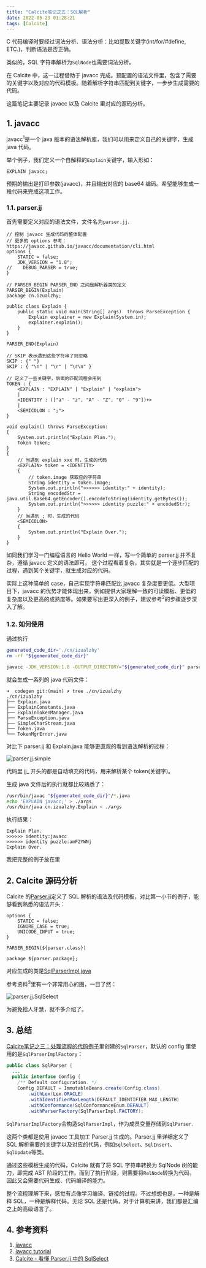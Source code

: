 ```yaml
---
title: "Calcite笔记之五：SQL解析"
date: 2022-05-23 01:28:21
tags: [Calcite]
---
```


C 代码编译时要经过词法分析、语法分析：比如提取关键字(int/for/#define, ETC.)，判断语法是否正确。

类似的，SQL 字符串解析为`SqlNode`也需要词法分析。

在 Calcite 中，这一过程借助于 javacc 完成。预配置的语法文件里，包含了需要的关键字以及对应的代码模板。随着解析字符串匹配到关键字，一步步生成需要的代码。

这篇笔记主要记录 javacc 以及 Calcite 里对应的源码分析。

## 1. javacc

javacc<sup>1</sup>是一个 java 版本的语法解析库，我们可以用来定义自己的关键字，生成 java 代码。

举个例子，我们定义一个自解释的`Explain`关键字，输入形如：

```
EXPLAIN javacc;
```

预期的输出是打印参数(javacc)，并且输出对应的 base64 编码。希望能够生成一段代码来完成这项工作。

### 1.1. parser.jj

首先需要定义对应的语法文件，文件名为`parser.jj`.

```
// 控制 javacc 生成代码的整体配置
// 更多的 options 参考：https://javacc.github.io/javacc/documentation/cli.html
options {
    STATIC = false;
    JDK_VERSION = "1.8";
//    DEBUG_PARSER = true;
}

// PARSER_BEGIN PARSER_END 之间是解析器类的定义
PARSER_BEGIN(Explain)
package cn.izualzhy;

public class Explain {
    public static void main(String[] args)  throws ParseException {
        Explain explainer = new Explain(System.in);
        explainer.explain();
    }
}

PARSER_END(Explain)

// SKIP 表示遇到这些字符串了则忽略
SKIP : {" "}
SKIP : { "\n" | "\r" | "\r\n" }

// 定义了一些关键字，后面的匹配流程会用到
TOKEN : {
    <EXPLAIN : "EXPLAIN" | "Explain" | "explain">
    |
    <IDENTITY : (["a" - "z", "A" - "Z", "0" - "9"])+>
    |
    <SEMICOLON : ";">
}

void explain() throws ParseException:
{
    System.out.println("Explain Plan.");
    Token token;
}
{
    // 当遇到 explain xxx 时，生成的代码
    <EXPLAIN> token = <IDENTITY>
    {
        // token.image 获取应的字符串
        String identity = token.image;
        System.out.println(">>>>>> identity:" + identity);
        String encodedStr = java.util.Base64.getEncoder().encodeToString(identity.getBytes());
        System.out.println(">>>>>> identity puzzle:" + encodedStr);
    }
    // 当遇到 ; 时，生成的代码
    <SEMICOLON>
    {
        System.out.println("Explain Over.");
    }
}
```

如同我们学习一门编程语言的 Hello World 一样，写一个简单的 parser.jj 并不复杂，遵循 javacc 定义的语法即可。
这个过程看着复杂，其实就是一个逐步匹配的过程，遇到某个关键字，就生成对应的代码。

实际上这种简单的 case，自己实现字符串匹配比 javacc 复杂度要更低。大型项目下，javacc 的优势才能体现出来，例如提供大家理解一致的可读模板、更低的复杂度以及更高的成熟度等。如果要写出更深入的例子，建议参考<sup>2</sup>的步骤逐步深入了解。

### 1.2. 如何使用

通过执行

```sh
generated_code_dir='./cn/izualzhy'
rm -rf "${generated_code_dir}"

javacc -JDK_VERSION:1.8 -OUTPUT_DIRECTORY="${generated_code_dir}" parser.jj
```

就会生成一系列的 java 代码文件：

```
➜  codegen git:(main) ✗ tree ./cn/izualzhy
./cn/izualzhy
├── Explain.java
├── ExplainConstants.java
├── ExplainTokenManager.java
├── ParseException.java
├── SimpleCharStream.java
├── Token.java
└── TokenMgrError.java
```

对比下 parser.jj 和 Explain.java 能够更直观的看到语法解析的过程：

![parser.jj.simple](/assets/images/calcite/calcite/parser.jj.simple.png)

代码里 jj_ 开头的都是自动填充的代码，用来解析某个 token(关键字)。

生成 java 文件后的执行就都比较熟悉了：

```sh
/usr/bin/javac "${generated_code_dir}"/*.java
echo 'EXPLAIN javacc;' > ./args
/usr/bin/java cn.izualzhy.Explain < ./args
```

执行结果：

```
Explain Plan.
>>>>>> identity:javacc
>>>>>> identity puzzle:amF2YWNj
Explain Over.
```

我把完整的例子放在里[]()

## 2. Calcite 源码分析

Calcite 的[Parser.jj](https://github.com/apache/calcite/blob/main/core/src/main/codegen/templates/Parser.jj)定义了 SQL 解析的语法及代码模板，对比第一小节的例子，能够看到熟悉的语法开头：

```
options {
    STATIC = false;
    IGNORE_CASE = true;
    UNICODE_INPUT = true;
}

PARSER_BEGIN(${parser.class})

package ${parser.package};
```

对应生成的类是[SqlParserImpl.java]()

参考资料<sup>3</sup>里有一个非常用心的图，一目了然：

![parser.jj.SqlSelect](/assets/images/calcite/parser.jj.SqlSelect.png)

为避免拾人牙慧，就不多介绍了。

## 3. 总结

[Calcite笔记之三：处理流程的代码例子](https://izualzhy.cn/calcite-example)里创建的`SqlParser`，默认的 config 里使用的是`SqlParserImplFactory`：

```java
public class SqlParser {
  ...
  public interface Config {
    /** Default configuration. */
    Config DEFAULT = ImmutableBeans.create(Config.class)
        .withLex(Lex.ORACLE)
        .withIdentifierMaxLength(DEFAULT_IDENTIFIER_MAX_LENGTH)
        .withConformance(SqlConformanceEnum.DEFAULT)
        .withParserFactory(SqlParserImpl.FACTORY);
```

`SqlParserImplFactory`会构造`SqlParserImpl`，作为成员变量存储到`SqlParser`.

这两个类都是使用 javacc 工具加工 Parser.jj 生成的。Parser.jj 里详细定义了 SQL 解析需要的关键字以及对应的代码，例如`SqlSelect`、`SqlInsert`、`SqlUpdate`等类。

通过这些模板生成的代码，Calcite 就有了将 SQL 字符串转换为 SqlNode 树的能力，即完成 AST 阶段的工作。而到了执行阶段，则需要将`RelNode`转换为代码，因此又会需要代码生成、代码编译的能力。

整个流程理解下来，感觉有点像学习编译、链接的过程。不过想想也是，一种是解释 SQL，一种是解释代码。无论 SQL 还是代码，对于计算机来讲，我们都是汇编之上的高级语言了。

## 4. 参考资料

1. [javacc](https://javacc.github.io/javacc/)
2. [javacc tutorial](https://www.cin.ufpe.br/~in1007/transparencias/MaterialApoio/javacc-tutorial.pdf)
3. [Calcite - 看懂 Parser.jj 中的 SqlSelect](https://cloud.tencent.com/developer/article/1824956)
